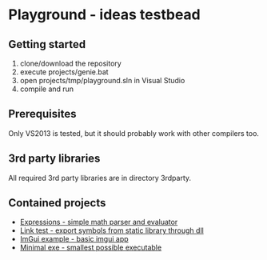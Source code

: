 # Playground - ideas testbead

## Getting started

1. clone/download the repository
2. execute projects/genie.bat
3. open projects/tmp/playground.sln in Visual Studio
4. compile and run

## Prerequisites

Only VS2013 is tested, but it should probably work with other compilers too.

## 3rd party libraries

All required 3rd party libraries are in directory 3rdparty.

## Contained projects

* [Expressions - simple math parser and evaluator](src/expressions)
* [Link test - export symbols from static library through dll](src/link_test)
* [ImGui example - basic imgui app](src/imgui_example)
* [Minimal exe - smallest possible executable](src/minimal_exe)